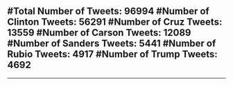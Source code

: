 #Total Number of Tweets: 96994 
#Number of Clinton Tweets: 56291
#Number of Cruz Tweets: 13559
#Number of Carson Tweets: 12089
#Number of Sanders Tweets: 5441
#Number of Rubio Tweets: 4917
#Number of Trump Tweets: 4692
---
---
